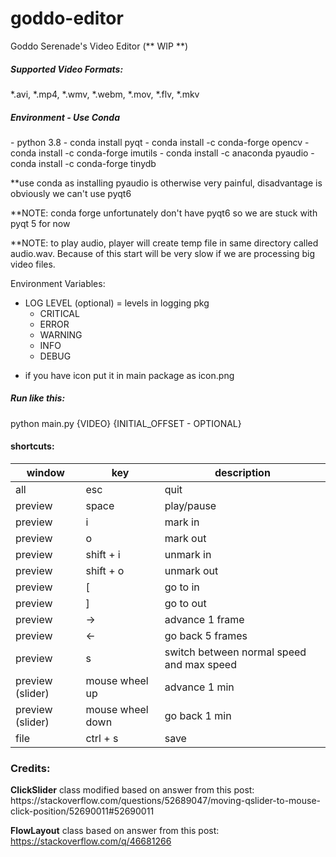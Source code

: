 # goddo-editor
Goddo Serenade's Video Editor  (** WIP **)

<h5>Supported Video Formats:</h5>
*.avi, *.mp4, *.wmv, *.webm, *.mov, *.flv, *.mkv

<h5>Environment - Use Conda</h5>
- python 3.8
- conda install pyqt
- conda install -c conda-forge opencv
- conda install -c conda-forge imutils
- conda install -c anaconda pyaudio
- conda install -c conda-forge tinydb

**use conda as installing pyaudio is otherwise very painful, disadvantage is obviously we can't use pyqt6

**NOTE: conda forge unfortunately don't have pyqt6 so we are stuck with pyqt 5 for now

**NOTE: to play audio, player will create temp file in same directory called audio.wav.
Because of this start will be very slow if we are processing big video files.

Environment Variables:
- LOG LEVEL (optional) = levels in logging pkg
    - CRITICAL
    - ERROR
    - WARNING
    - INFO
    - DEBUG

* if you have icon put it in main package as icon.png

<h5>Run like this:</h5>
python main.py {VIDEO} {INITIAL_OFFSET - OPTIONAL}

<h4>shortcuts:</h4>

| window |  key | description  |
| --- | ------------ | ------------ |
| all | esc  | quit  |
| preview | space  | play/pause  |
| preview | i  | mark in  |
| preview | o  | mark out  |
| preview | shift + i  | unmark in  |
| preview | shift + o  | unmark out  |
| preview | [  |  go to in |
| preview | ]  |  go to out |
| preview | ->  |  advance 1 frame |
| preview | <-  |  go back 5 frames |
| preview | s  | switch between normal speed and max speed  |
| preview (slider) | mouse wheel up  |  advance 1 min |
| preview (slider) | mouse wheel down  |  go back 1 min |
| file | ctrl + s  | save  |

<h3>Credits:</h3>
<b>ClickSlider</b> class modified based on answer from this post:
https://stackoverflow.com/questions/52689047/moving-qslider-to-mouse-click-position/52690011#52690011

<b>FlowLayout</b> class based on answer from this post:
https://stackoverflow.com/q/46681266

